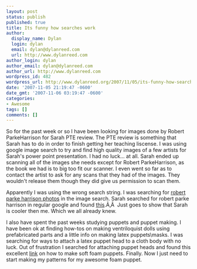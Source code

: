 ```yaml
---
layout: post
status: publish
published: true
title: Its funny how searches work
author:
  display_name: Dylan
  login: dylan
  email: dylan@dylanreed.com
  url: http://www.dylanreed.com
author_login: dylan
author_email: dylan@dylanreed.com
author_url: http://www.dylanreed.com
wordpress_id: 482
wordpress_url: http://www.dylanreed.org/2007/11/05/its-funny-how-searches-work/
date: '2007-11-05 21:19:47 -0600'
date_gmt: '2007-11-06 03:19:47 -0600'
categories:
- Awesome
tags: []
comments: []
---
```

<p>So for the past week or so I have been looking for images done by Robert ParkeHarrison for Sarah PTE review. The PTE review is something that Sarah has to do in order to finish getting her teaching liscense. I was using google image search to try and find high quality images of a few artists for Sarah's power point presentation. I had no luck... at all. Sarah ended up scanning all of the images she needs except for Robert ParkeHarrison, as the book we had is to big too fit our scanner.  I even went so far as to contact the artist to ask for any scans that they had of the images. They wouldn't release them though they did give us permission to scan them.</p>
<p>Apparently I was using the wrong search string. I was searching for <a href="http://images.google.com/images?q=Robert+ParkeHarrison&amp;ie=UTF-8&amp;oe=utf-8&amp;rls=org.mozilla:en-US:official&amp;client=firefox-a&amp;um=1&amp;sa=N&amp;tab=wi">robert parke harrison photos</a> in the image search. Sarah searched for robert parke harrison in regular google and found <a href="http://images.google.com/images?q=Robert+ParkeHarrison&amp;ie=UTF-8&amp;oe=utf-8&amp;rls=org.mozilla:en-US:official&amp;client=firefox-a&amp;um=1&amp;sa=N&amp;tab=wi"></a><a href="http://www.geh.org/parkeharrison/index.htm">this</a>.&Atilde;&sbquo;&Acirc;&nbsp; Just goes to show that Sarah is cooler then me. Which we all already knew.</p>
<p>I also have spent the past weeks studying puppets and puppet making. I have been ok at finding how-tos on making ventriloquist dolls using prefabricated parts and a little info on making latex puppets\masks. I was searching for ways to attach a latex puppet head to a cloth body with no luck. Out of frustration I searched for attaching puppet heads and found this excellent <a href="http://swazzle.com/blogs/2006/03/puppet-building-tutorial-ratchet.html">link</a> on how to make soft foam puppets. Finally. Now I just need to start making my patterns for my awesome foam puppet.</p>
